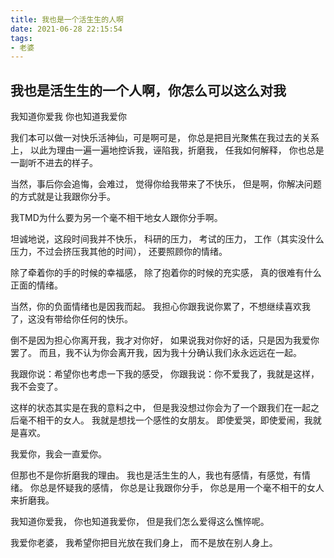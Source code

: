 ```yaml
---
title: 我也是一个活生生的人啊
date: 2021-06-28 22:15:54
tags:
- 老婆
---
```

## 我也是活生生的一个人啊，你怎么可以这么对我

我知道你爱我
你也知道我爱你

我们本可以做一对快乐活神仙，可是啊可是，
你总是把目光聚焦在我过去的关系上，
以此为理由一遍一遍地控诉我，诬陷我，折磨我，
任我如何解释，
你也总是一副听不进去的样子。

当然，事后你会追悔，会难过，
觉得你给我带来了不快乐，
但是啊，你解决问题的方式就是让我跟你分手。

我TMD为什么要为另一个毫不相干地女人跟你分手啊。

坦诚地说，这段时间我并不快乐，
科研的压力，
考试的压力，
工作（其实没什么压力，不过会挤压我其他的时间），
还要照顾你的情绪。

除了牵着你的手的时候的幸福感，
除了抱着你的时候的充实感，
真的很难有什么正面的情绪。

当然，你的负面情绪也是因我而起。
我担心你跟我说你累了，不想继续喜欢我了，这没有带给你任何的快乐。

倒不是因为担心你离开我，我才对你好，
如果说我对你好的话，只是因为我爱你罢了。
而且，我不认为你会离开我，因为我十分确认我们永永远远在一起。

我跟你说：希望你也考虑一下我的感受，
你跟我说：你不爱我了，我就是这样，我不会变了。

这样的状态其实是在我的意料之中，
但是我没想过你会为了一个跟我们在一起之后毫不相干的女人。
我就是想找一个感性的女朋友。
即使爱哭，即使爱闹，我就是喜欢。

我爱你，我会一直爱你。

但那也不是你折磨我的理由。
我也是活生生的人，我也有感情，有感觉，有情绪。
你总是怀疑我的感情，
你总是让我跟你分手，
你总是用一个毫不相干的女人来折磨我。

我知道你爱我，
你也知道我爱你，
但是我们怎么爱得这么憔悴呢。

我爱你老婆，
我希望你把目光放在我们身上，
而不是放在别人身上。
